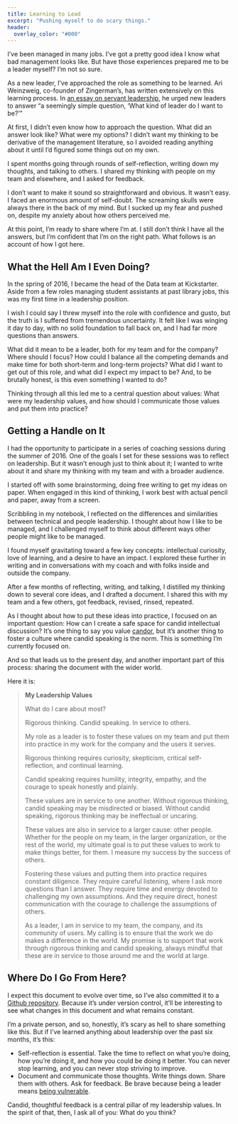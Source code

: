 ```yaml
---
title: Learning to Lead
excerpt: "Pushing myself to do scary things."
header:
  overlay_color: "#000"
---
```


I’ve been managed in many jobs. I’ve got a pretty good idea I know what bad management looks like. But have those experiences prepared me to be a leader myself? I’m not so sure.

As a new leader, I’ve approached the role as something to be learned. Ari Weinzweig, co-founder of Zingerman’s, has written extensively on this learning process. In [an essay on servant leadership](https://www.zingtrain.com/content/servant-leadership), he urged new leaders to answer “a seemingly simple question, ‘What kind of leader do I want to be?’”

At first, I didn’t even know how to approach the question. What did an answer look like? What were my options? I didn’t want my thinking to be derivative of the management literature, so I avoided reading anything about it until I’d figured some things out on my own.

I spent months going through rounds of self-reflection, writing down my thoughts, and talking to others. I shared my thinking with people on my team and elsewhere, and I asked for feedback.

I don’t want to make it sound so straightforward and obvious. It wasn’t easy. I faced an enormous amount of self-doubt. The screaming skulls were always there in the back of my mind. But I sucked up my fear and pushed on, despite my anxiety about how others perceived me.

At this point, I’m ready to share where I’m at. I still don’t think I have all the answers, but I’m confident that I’m on the right path. What follows is an account of how I got here.

## What the Hell Am I Even Doing?

In the spring of 2016, I became the head of the Data team at Kickstarter. Aside from a few roles managing student assistants at past library jobs, this was my first time in a leadership position.

I wish I could say I threw myself into the role with confidence and gusto, but the truth is I suffered from tremendous uncertainty. It felt like I was winging it day to day, with no solid foundation to fall back on, and I had far more questions than answers.

What did it mean to be a leader, both for my team and for the company? Where should I focus? How could I balance all the competing demands and make time for both short-term and long-term projects? What did I want to get out of this role, and what did I expect my impact to be? And, to be brutally honest, is this even something I wanted to do?

Thinking through all this led me to a central question about values: What were my leadership values, and how should I communicate those values and put them into practice?

## Getting a Handle on It

I had the opportunity to participate in a series of coaching sessions during the summer of 2016. One of the goals I set for these sessions was to reflect on leadership. But it wasn’t enough just to think about it; I wanted to write about it and share my thinking with my team and with a broader audience.

I started off with some brainstorming, doing free writing to get my ideas on paper. When engaged in this kind of thinking, I work best with actual pencil and paper, away from a screen.

Scribbling in my notebook, I reflected on the differences and similarities between technical and people leadership. I thought about how I like to be managed, and I challenged myself to think about different ways other people might like to be managed.

I found myself gravitating toward a few key concepts: intellectual curiosity, love of learning, and a desire to have an impact. I explored these further in writing and in conversations with my coach and with folks inside and outside the company.

After a few months of reflecting, writing, and talking, I distilled my thinking down to several core ideas, and I drafted a document. I shared this with my team and a few others, got feedback, revised, rinsed, repeated.

As I thought about how to put these ideas into practice, I focused on an important question: How can I create a safe space for candid intellectual discussion? It’s one thing to say you value [candor](http://firstround.com/review/radical-candor-the-surprising-secret-to-being-a-good-boss/), but it’s another thing to foster a culture where candid speaking is the norm. This is something I’m currently focused on.

And so that leads us to the present day, and another important part of this process: sharing the document with the wider world.

Here it is:

>**My Leadership Values**
>
> What do I care about most?
>
>Rigorous thinking. Candid speaking. In service to others.
>
>My role as a leader is to foster these values on my team and put them into practice in my work for the company and the users it serves.
>
>Rigorous thinking requires curiosity, skepticism, critical self-reflection, and continual learning.
>
>Candid speaking requires humility, integrity, empathy, and the courage to speak honestly and plainly.
>
>These values are in service to one another. Without rigorous thinking, candid speaking may be misdirected or biased. Without candid speaking, rigorous thinking may be ineffectual or uncaring.
>
>These values are also in service to a larger cause: other people. Whether for the people on my team, in the larger organization, or the rest of the world, my ultimate goal is to put these values to work to make things better, for them. I measure my success by the success of others.
>
>Fostering these values and putting them into practice requires constant diligence. They require careful listening, where I ask more questions than I answer. They require time and energy devoted to challenging my own assumptions. And they require direct, honest communication with the courage to challenge the assumptions of others.
>
>As a leader, I am in service to my team, the company, and its community of users. My calling is to ensure that the work we do makes a difference in the world. My promise is to support that work through rigorous thinking and candid speaking, always mindful that these are in service to those around me and the world at large.

## Where Do I Go From Here?

I expect this document to evolve over time, so I’ve also committed it to a [Github repository](https://github.com/selftext/leadership). Because it’s under version control, it’ll be interesting to see what changes in this document and what remains constant.

I’m a private person, and so, honestly, it’s scary as hell to share something like this. But if I’ve learned anything about leadership over the past six months, it’s this:

* Self-reflection is essential. Take the time to reflect on what you’re doing, how you’re doing it, and how you could be doing it better. You can never stop learning, and you can never stop striving to improve.
* Document and communicate those thoughts. Write things down. Share them with others. Ask for feedback. Be brave because being a leader means [being vulnerable](https://medium.com/servant-leadership/failure-as-a-service-937473b0c9b8).

Candid, thoughtful feedback is a central pillar of my leadership values. In the spirit of that, then, I ask all of you: What do you think?
